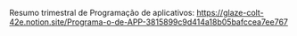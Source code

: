 Resumo trimestral de Programação de aplicativos:
https://glaze-colt-42e.notion.site/Programa-o-de-APP-3815899c9d414a18b05bafccea7ee767